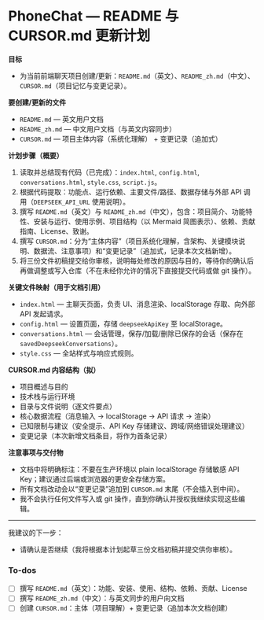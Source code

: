 <!-- 9d4761b5-7638-460e-bd11-404bc01c75b3 864e1b22-2881-4def-930b-620254f0a6e8 -->
# PhoneChat — README 与 CURSOR.md 更新计划

**目标**

- 为当前前端聊天项目创建/更新：`README.md`（英文）、`README_zh.md`（中文）、`CURSOR.md`（项目记忆与变更记录）。

**要创建/更新的文件**

- `README.md` — 英文用户文档
- `README_zh.md` — 中文用户文档（与英文内容同步）
- `CURSOR.md` — 项目主体内容（系统化理解） + 变更记录（追加式）

**计划步骤（概要）**

1. 读取并总结现有代码（已完成）：`index.html`, `config.html`, `conversations.html`, `style.css`, `script.js`。
2. 根据代码提取：功能点、运行依赖、主要文件/路径、数据存储与外部 API 调用（`DEEPSEEK_API_URL` 使用说明）。
3. 撰写 `README.md`（英文）与 `README_zh.md`（中文），包含：项目简介、功能特性、安装与运行、使用示例、项目结构（以 Mermaid 简图表示）、依赖、贡献指南、License、致谢。
4. 撰写 `CURSOR.md`：分为“主体内容”（项目系统化理解，含架构、关键模块说明、数据流、注意事项）和“变更记录”（追加式，记录本次文档新增）。
5. 将三份文件初稿提交给你审核，说明每处修改的原因与目的，等待你的确认后再做调整或写入仓库（不在未经你允许的情况下直接提交代码或做 git 操作）。

**关键文件映射（用于文档引用）**

- `index.html` — 主聊天页面，负责 UI、消息渲染、localStorage 存取、向外部 API 发起请求。
- `config.html` — 设置页面，存储 `deepseekApiKey` 至 localStorage。
- `conversations.html` — 会话管理，保存/加载/删除已保存的会话（保存在 `savedDeepseekConversations`）。
- `style.css` — 全站样式与响应式规则。

**CURSOR.md 内容结构（拟）**

- 项目概述与目的
- 技术栈与运行环境
- 目录与文件说明（逐文件要点）
- 核心数据流程（消息输入 → localStorage → API 请求 → 渲染）
- 已知限制与建议（安全提示、API Key 存储建议、跨域/网络错误处理建议）
- 变更记录（本次新增文档条目，将作为首条记录）

**注意事项与交付物**

- 文档中将明确标注：不要在生产环境以 plain localStorage 存储敏感 API Key；建议通过后端或浏览器的更安全存储方案。
- 所有文档改动会以“变更记录”追加到 `CURSOR.md` 末尾（不会插入到中间）。
- 我不会执行任何文件写入或 git 操作，直到你确认并授权我继续实现这些编辑。

---

我建议的下一步：

- 请确认是否继续（我将根据本计划起草三份文档初稿并提交供你审核）。

### To-dos

- [ ] 撰写 `README.md`（英文）：功能、安装、使用、结构、依赖、贡献、License
- [ ] 撰写 `README_zh.md`（中文）：与英文同步的用户向文档
- [ ] 创建 `CURSOR.md`：主体（项目理解）+ 变更记录（追加本次文档创建）